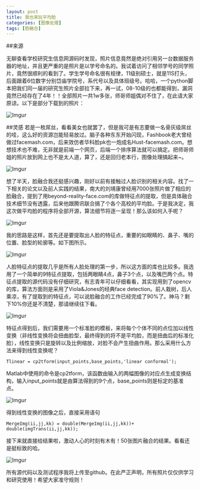 ```yaml
---
layout: post
title: 我也来玩平均脸
categories: [图像处理]
tags: [脸融合]
---
```

##来源

无聊查看学校研究生信息网源码时发现，照片信息竟然是绝对引用另一台数据服务器的地址，并且更严重的是照片是以学号命名的。我试着访问了相邻学号的同学照片，竟然很顺利的看到了。学生学号命名很有规律，11级别硕士，就是11S打头，后面跟着6位数字分别岱庙学院号，系代号以及具体班级号。哈哈，一个python脚本把我们同一届的研究生照片全部拉下来，再一试，08-10级的也都能得到，漏洞竟然已经存在了4年！！全部照片一共1w多张，师哥师姐偶对不住了，在此请大家原谅。以下是部分下载到的照片：

![Imgur](http://i.imgur.com/fjkWwvb.png?1)

##灵感
若是一枚屌丝，看看美女也就罢了，但是我可是有志要做一名骨灰级屌丝的哇，这么好的资源岂能轻易放过。脑子各种东东开始闪现，Fashbook老大曾经做过facemash.com，后来效仿者华科脸pk也一炮成名Hust-facemash.com。想想技术也不难，无非就是前端一个网页，后端一个排序算法就可以搞定。把师哥师姐的照片放到网上也不是太人道，算了，还是回归老本行，图像处理搞起来~。

![Imgur](http://i.imgur.com/VNi946m.jpg)

想了半天，脸融合我还挺感兴趣，刚好以前有接触过人脸识别的相关内容。找了一下相关的论文以及前人实践的结果，南大的刘靖康曾经用7000张照片做了相应的脸融合，提到了用beyond-reality-face.com的库做特征点的提取，但是具体融合技术细节没有透露，后来他跟腾讯联合搞了个各个高校的平均脸。于是我决定，我这次做平均脸的程序将全部开源，算法细节将逐一呈现！那么该如何入手呢？

![Imgur](http://i.imgur.com/ZfV5cu8.jpg)

我的思路是这样，首先还是要提取出人脸的特征点，重要的如眼睛的、鼻子、嘴的位置、脸型的轮廓等。如下图所示。

![Imgur](http://i.imgur.com/oAMVM77.jpg)

人脸特征点的提取几乎是所有人脸处理的第一步，所以这方面的库也比较多。我选用了一个简单的9特征点提取，包括两眼睛4点，鼻子3个点，以及嘴巴两个点。特征点提取的源代码没有仔细研究，有志青年可以仔细看看，其实现用到了opencv的库，算法方面则是采用了Viola&Jones的经典face detection。前人栽树，后人乘凉，有了提取到的特征点，可以说脸融合的工作已经完成了90%了。神马？剩下10%你还是不清楚，那请继续往下看。

![Imgur](http://i.imgur.com/2jT5nBZ.jpg)

特征点得到后，我们需要用一个标准脸的模板，来将每个个体不同的点位加以线性变换（非线性变换将会扭曲脸型，最终得到的将不是平均脸，而是扭曲后的标准化脸），线性变换只是旋转以及比例缩放，对脸不会产生扭曲作用。那么采用什么方法来得到线性变换呢？ 

	Tlinear = cp2tform(input_points,base_points,'linear conformal');

Matlab中使用的命令是cp2tform，该函数由输入的两幅图像的对应点生成变换结构，输入input_points就是由算法得到的9个点，base_points则是标定的基准点。

![Imgur](http://i.imgur.com/xeHZr9y.jpg)

得到线性变换的图像之后，直接采用语句

	MergeImg(ii,jj,kk) = double(MergeImg(ii,jj,kk))+ double(imgTrans(ii,jj,kk));

接下来就直接给结果啦，激动人心的时刻有木有！50张图片融合的结果。看看还是挺标致的哈。

![Imgur](http://i.imgur.com/TlTmHd1.jpg)

所有源代码以及测试程序我将上传至github。在此严正声明，所有照片仅仅供学习和研究使用！希望大家准守规则！


  
  
  
  
  
  
  
  
  
  
  

